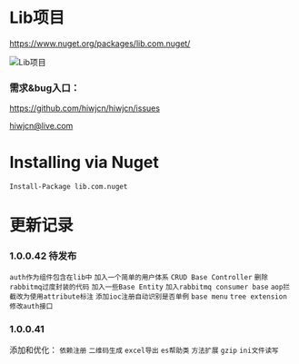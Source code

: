 # Lib项目
https://www.nuget.org/packages/lib.com.nuget/

![Lib项目](http://hiwjcn.qiniudn.com/tools.png)

### 需求&bug入口：
https://github.com/hiwjcn/hiwjcn/issues

hiwjcn@live.com

# Installing via Nuget

    Install-Package lib.com.nuget

# 更新记录

### 1.0.0.42 待发布
`auth作为组件包含在lib中` `加入一个简单的用户体系` `CRUD Base Controller` 
`删除rabbitmq过度封装的代码` `加入一些Base Entity` `加入rabbitmq consumer base`
`aop拦截改为使用attribute标注` `添加ioc注册自动识别是否单例` `base menu` `tree extension`
`修改auth接口`

### 1.0.0.41
添加和优化： `依赖注册` `二维码生成` `excel导出` `es帮助类` `方法扩展` `gzip` `ini文件读写`
